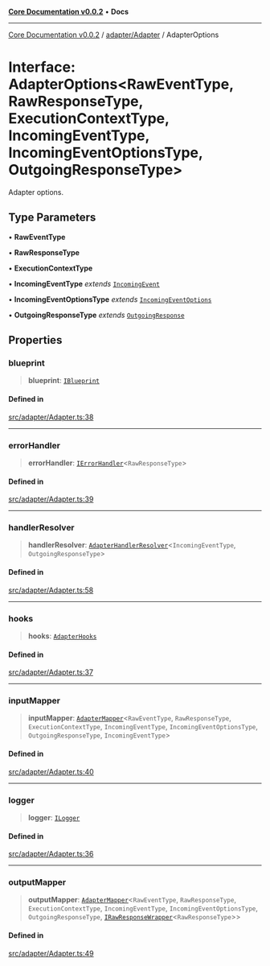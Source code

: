 [**Core Documentation v0.0.2**](../../../README.md) • **Docs**

***

[Core Documentation v0.0.2](../../../modules.md) / [adapter/Adapter](../README.md) / AdapterOptions

# Interface: AdapterOptions\<RawEventType, RawResponseType, ExecutionContextType, IncomingEventType, IncomingEventOptionsType, OutgoingResponseType\>

Adapter options.

## Type Parameters

• **RawEventType**

• **RawResponseType**

• **ExecutionContextType**

• **IncomingEventType** *extends* [`IncomingEvent`](../../../events/IncomingEvent/classes/IncomingEvent.md)

• **IncomingEventOptionsType** *extends* [`IncomingEventOptions`](../../../events/IncomingEvent/interfaces/IncomingEventOptions.md)

• **OutgoingResponseType** *extends* [`OutgoingResponse`](../../../events/OutgoingResponse/classes/OutgoingResponse.md)

## Properties

### blueprint

> **blueprint**: [`IBlueprint`](../../../definitions/type-aliases/IBlueprint.md)

#### Defined in

[src/adapter/Adapter.ts:38](https://github.com/stonemjs/core/blob/dd7eaec566465ef84c36b87b824f8ea9ab76e8fa/src/adapter/Adapter.ts#L38)

***

### errorHandler

> **errorHandler**: [`IErrorHandler`](../../../definitions/interfaces/IErrorHandler.md)\<`RawResponseType`\>

#### Defined in

[src/adapter/Adapter.ts:39](https://github.com/stonemjs/core/blob/dd7eaec566465ef84c36b87b824f8ea9ab76e8fa/src/adapter/Adapter.ts#L39)

***

### handlerResolver

> **handlerResolver**: [`AdapterHandlerResolver`](../../../definitions/type-aliases/AdapterHandlerResolver.md)\<`IncomingEventType`, `OutgoingResponseType`\>

#### Defined in

[src/adapter/Adapter.ts:58](https://github.com/stonemjs/core/blob/dd7eaec566465ef84c36b87b824f8ea9ab76e8fa/src/adapter/Adapter.ts#L58)

***

### hooks

> **hooks**: [`AdapterHooks`](../../../definitions/interfaces/AdapterHooks.md)

#### Defined in

[src/adapter/Adapter.ts:37](https://github.com/stonemjs/core/blob/dd7eaec566465ef84c36b87b824f8ea9ab76e8fa/src/adapter/Adapter.ts#L37)

***

### inputMapper

> **inputMapper**: [`AdapterMapper`](../../AdapterMapper/classes/AdapterMapper.md)\<`RawEventType`, `RawResponseType`, `ExecutionContextType`, `IncomingEventType`, `IncomingEventOptionsType`, `OutgoingResponseType`, `IncomingEventType`\>

#### Defined in

[src/adapter/Adapter.ts:40](https://github.com/stonemjs/core/blob/dd7eaec566465ef84c36b87b824f8ea9ab76e8fa/src/adapter/Adapter.ts#L40)

***

### logger

> **logger**: [`ILogger`](../../../definitions/interfaces/ILogger.md)

#### Defined in

[src/adapter/Adapter.ts:36](https://github.com/stonemjs/core/blob/dd7eaec566465ef84c36b87b824f8ea9ab76e8fa/src/adapter/Adapter.ts#L36)

***

### outputMapper

> **outputMapper**: [`AdapterMapper`](../../AdapterMapper/classes/AdapterMapper.md)\<`RawEventType`, `RawResponseType`, `ExecutionContextType`, `IncomingEventType`, `IncomingEventOptionsType`, `OutgoingResponseType`, [`IRawResponseWrapper`](../../../definitions/interfaces/IRawResponseWrapper.md)\<`RawResponseType`\>\>

#### Defined in

[src/adapter/Adapter.ts:49](https://github.com/stonemjs/core/blob/dd7eaec566465ef84c36b87b824f8ea9ab76e8fa/src/adapter/Adapter.ts#L49)
